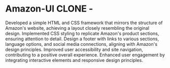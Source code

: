 # Amazon-UI CLONE -
Developed a simple HTML and CSS framework that mirrors the structure of
Amazon's website, achieving a layout closely resembling the original
design.
Implemented CSS styling to replicate Amazon's product sections, ensuring
attention to detail.
Design a footer with links to various sections, language options, and social
media connections, aligning with Amazon's design principles.
Improved user accessibility and site navigation, contributing to a positive
overall experience.
Enhanced user engagement by integrating interactive elements and
responsive design principles.
